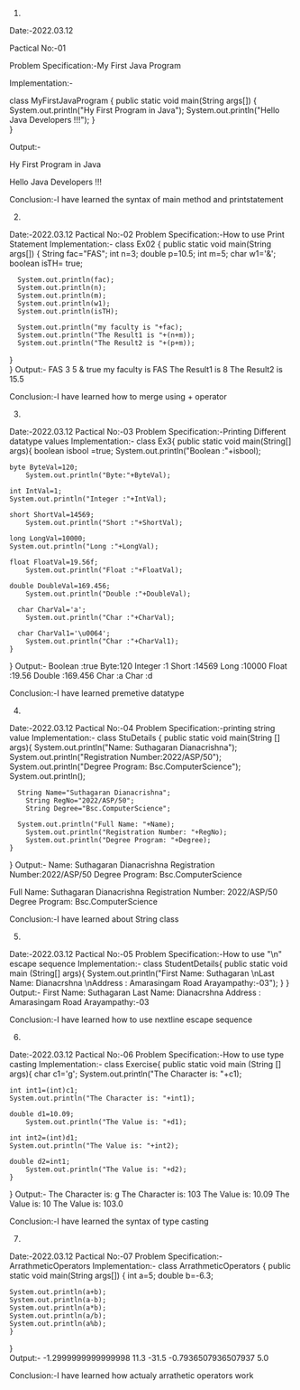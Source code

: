 01.
Date:-2022.03.12

Pactical No:-01 

Problem Specification:-My First Java Program

Implementation:-

class MyFirstJavaProgram
{
   public static void main(String args[])
   {
      System.out.println("Hy First Program in Java");
	  System.out.println("Hello Java Developers !!!");
   }	  
}

Output:-

Hy First Program in Java

Hello Java Developers !!!

Conclusion:-I have learned the syntax of main method and printstatement

02.
Date:-2022.03.12
Pactical No:-02
Problem Specification:-How to use Print Statement
Implementation:-
class Ex02
{
   public static void main(String args[])
   {
	  String fac="FAS";
      int n=3;
      double p=10.5;
	  int m=5;
      char w1='&';
      boolean isTH= true;
	  
      System.out.println(fac);
	  System.out.println(n);
	  System.out.println(m);
	  System.out.println(w1);
	  System.out.println(isTH);
	  
	  System.out.println("my faculty is "+fac);
	  System.out.println("The Result1 is "+(n+m));
	  System.out.println("The Result2 is "+(p+m));
   }	  
}
Output:-
FAS
3
5
&
true
my faculty is FAS
The Result1 is 8
The Result2 is 15.5

Conclusion:-I have learned how to merge using + operator 

03.
Date:-2022.03.12
Pactical No:-03
Problem Specification:-Printing Different datatype values
Implementation:-
class Ex3{
	public static void main(String[] args){
		boolean isbool =true;
		System.out.println("Boolean :"+isbool);
		
    byte ByteVal=120;
		System.out.println("Byte:"+ByteVal);

    int IntVal=1;
    System.out.println("Integer :"+IntVal);

    short ShortVal=14569;
		System.out.println("Short :"+ShortVal);
		
    long LongVal=10000;	
    System.out.println("Long :"+LongVal);

    float FloatVal=19.56f;
		System.out.println("Float :"+FloatVal);

  	double DoubleVal=169.456;
		System.out.println("Double :"+DoubleVal);
		
	  char CharVal='a';
		System.out.println("Char :"+CharVal);
		
	  char CharVal1='\u0064';
		System.out.println("Char :"+CharVal1);
	}
}
Output:-
Boolean :true
Byte:120
Integer :1
Short :14569
Long :10000
Float :19.56
Double :169.456
Char :a
Char :d

Conclusion:-I have learned premetive datatype

04.
Date:-2022.03.12
Pactical No:-04
Problem Specification:-printing string value
Implementation:-
class StuDetails {
	public static void main(String [] args){
		System.out.println("Name: Suthagaran Dianacrishna");
		System.out.println("Registration Number:2022/ASP/50");
		System.out.println("Degree Program: Bsc.ComputerScience");
		System.out.println();
		
	  String Name="Suthagaran Dianacrishna";
		String RegNo="2022/ASP/50";
		String Degree="Bsc.ComputerScience";
		
	  System.out.println("Full Name: "+Name);
		System.out.println("Registration Number: "+RegNo);
		System.out.println("Degree Program: "+Degree);
	}
}
Output:-
Name: Suthagaran Dianacrishna
Registration Number:2022/ASP/50
Degree Program: Bsc.ComputerScience

Full Name: Suthagaran Dianacrishna
Registration Number: 2022/ASP/50
Degree Program: Bsc.ComputerScience

Conclusion:-I have learned about String class

05.
Date:-2022.03.12
Pactical No:-05
Problem Specification:-How to use "\n" escape sequence
Implementation:-
class StudentDetails{
	public static void main (String[] args){
		System.out.println("First Name: Suthagaran \nLast Name: Dianacrshna \nAddress : Amarasingam Road Arayampathy:-03");
	}
}
Output:-
First Name: Suthagaran
Last Name: Dianacrshna
Address : Amarasingam Road Arayampathy:-03

Conclusion:-I have learned how to use nextline escape sequence

06.
Date:-2022.03.12
Pactical No:-06
Problem Specification:-How to use type casting
Implementation:-
class Exercise{
	public static void main (String [] args){
		char c1='g';
		System.out.println("The Character is: "+c1);

    int int1=(int)c1;
    System.out.println("The Character is: "+int1);

    double d1=10.09;
		System.out.println("The Value is: "+d1);
		
    int int2=(int)d1;	
    System.out.println("The Value is: "+int2);

    double d2=int1;
		System.out.println("The Value is: "+d2);
	}
}
Output:-
The Character is: g
The Character is: 103
The Value is: 10.09
The Value is: 10
The Value is: 103.0

Conclusion:-I have learned the syntax of type casting

07.
Date:-2022.03.12
Pactical No:-07
Problem Specification:-ArrathmeticOperators
Implementation:-
class ArrathmeticOperators
{
	public static void main(String args[])
	{
	int a=5;
	double b=-6.3;
	
	System.out.println(a+b);
	System.out.println(a-b);
	System.out.println(a*b);
	System.out.println(a/b);
	System.out.println(a%b);
	}
}	
Output:-
-1.2999999999999998
11.3
-31.5
-0.7936507936507937
5.0

Conclusion:-I have learned how actualy arrathetic operators work
